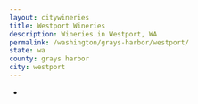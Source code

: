 ```yaml
---
layout: citywineries
title: Westport Wineries
description: Wineries in Westport, WA
permalink: /washington/grays-harbor/westport/
state: wa
county: grays harbor
city: westport
---
```

-
